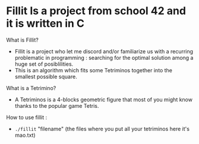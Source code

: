 # Fillit Is a project from school 42 and it is written in C

What is Fillit?
* Fillit is a project who let me discord and/or familiarize us with a recurring problematic in programming : searching for the optimal solution among a huge set of posiblilities.
* This is an algorithm which fits some Tetriminos together into the smallest possible square.

What is a Tetrimino?
* A Tetriminos is a 4-blocks geometric figure that most of you might know thanks to the popular game Tetris.

How to use fillit :
* `./fillit` "filename" (the files where you put all your tetriminos here it's mao.txt)
